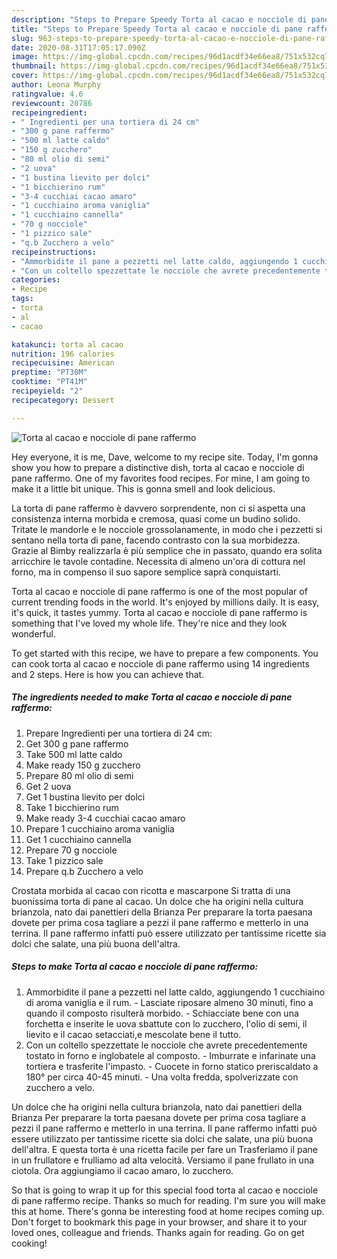 ```yaml
---
description: "Steps to Prepare Speedy Torta al cacao e nocciole di pane raffermo"
title: "Steps to Prepare Speedy Torta al cacao e nocciole di pane raffermo"
slug: 963-steps-to-prepare-speedy-torta-al-cacao-e-nocciole-di-pane-raffermo
date: 2020-08-31T17:05:17.090Z
image: https://img-global.cpcdn.com/recipes/96d1acdf34e66ea8/751x532cq70/torta-al-cacao-e-nocciole-di-pane-raffermo-recipe-main-photo.jpg
thumbnail: https://img-global.cpcdn.com/recipes/96d1acdf34e66ea8/751x532cq70/torta-al-cacao-e-nocciole-di-pane-raffermo-recipe-main-photo.jpg
cover: https://img-global.cpcdn.com/recipes/96d1acdf34e66ea8/751x532cq70/torta-al-cacao-e-nocciole-di-pane-raffermo-recipe-main-photo.jpg
author: Leona Murphy
ratingvalue: 4.6
reviewcount: 20786
recipeingredient:
- " Ingredienti per una tortiera di 24 cm"
- "300 g pane raffermo"
- "500 ml latte caldo"
- "150 g zucchero"
- "80 ml olio di semi"
- "2 uova"
- "1 bustina lievito per dolci"
- "1 bicchierino rum"
- "3-4 cucchiai cacao amaro"
- "1 cucchiaino aroma vaniglia"
- "1 cucchiaino cannella"
- "70 g nocciole"
- "1 pizzico sale"
- "q.b Zucchero a velo"
recipeinstructions:
- "Ammorbidite il pane a pezzetti nel latte caldo, aggiungendo 1 cucchiaino di aroma vaniglia e il rum. Lasciate riposare almeno 30 minuti, fino a quando il composto risulterà morbido. Schiacciate bene con una forchetta e inserite le uova sbattute con lo zucchero, l&#39;olio di semi, il lievito e il cacao setacciati,e mescolate bene il tutto."
- "Con un coltello spezzettate le nocciole che avrete precedentemente tostato in forno e inglobatele al composto. Imburrate e infarinate una tortiera e trasferite l&#39;impasto. Cuocete in forno statico preriscaldato a 180° per circa 40-45 minuti. Una volta fredda, spolverizzate con zucchero a velo."
categories:
- Recipe
tags:
- torta
- al
- cacao

katakunci: torta al cacao 
nutrition: 196 calories
recipecuisine: American
preptime: "PT30M"
cooktime: "PT41M"
recipeyield: "2"
recipecategory: Dessert

---
```



![Torta al cacao e nocciole di pane raffermo](https://img-global.cpcdn.com/recipes/96d1acdf34e66ea8/751x532cq70/torta-al-cacao-e-nocciole-di-pane-raffermo-recipe-main-photo.jpg)

Hey everyone, it is me, Dave, welcome to my recipe site. Today, I'm gonna show you how to prepare a distinctive dish, torta al cacao e nocciole di pane raffermo. One of my favorites food recipes. For mine, I am going to make it a little bit unique. This is gonna smell and look delicious.

La torta di pane raffermo è davvero sorprendente, non ci si aspetta una consistenza interna morbida e cremosa, quasi come un budino solido. Tritate le mandorle e le nocciole grossolanamente, in modo che i pezzetti si sentano nella torta di pane, facendo contrasto con la sua morbidezza. Grazie al Bimby realizzarla è più semplice che in passato, quando era solita arricchire le tavole contadine. Necessita di almeno un&#39;ora di cottura nel forno, ma in compenso il suo sapore semplice saprà conquistarti.

Torta al cacao e nocciole di pane raffermo is one of the most popular of current trending foods in the world. It's enjoyed by millions daily. It is easy, it's quick, it tastes yummy. Torta al cacao e nocciole di pane raffermo is something that I've loved my whole life. They're nice and they look wonderful.


To get started with this recipe, we have to prepare a few components. You can cook torta al cacao e nocciole di pane raffermo using 14 ingredients and 2 steps. Here is how you can achieve that.

<!--inarticleads1-->

##### The ingredients needed to make Torta al cacao e nocciole di pane raffermo:

1. Prepare  Ingredienti per una tortiera di 24 cm:
1. Get 300 g pane raffermo
1. Take 500 ml latte caldo
1. Make ready 150 g zucchero
1. Prepare 80 ml olio di semi
1. Get 2 uova
1. Get 1 bustina lievito per dolci
1. Take 1 bicchierino rum
1. Make ready 3-4 cucchiai cacao amaro
1. Prepare 1 cucchiaino aroma vaniglia
1. Get 1 cucchiaino cannella
1. Prepare 70 g nocciole
1. Take 1 pizzico sale
1. Prepare q.b Zucchero a velo


Crostata morbida al cacao con ricotta e mascarpone Si tratta di una buonissima torta di pane al cacao. Un dolce che ha origini nella cultura brianzola, nato dai panettieri della Brianza Per preparare la torta paesana dovete per prima cosa tagliare a pezzi il pane raffermo e metterlo in una terrina. Il pane raffermo infatti può essere utilizzato per tantissime ricette sia dolci che salate, una più buona dell&#39;altra. 

<!--inarticleads2-->

##### Steps to make Torta al cacao e nocciole di pane raffermo:

1. Ammorbidite il pane a pezzetti nel latte caldo, aggiungendo 1 cucchiaino di aroma vaniglia e il rum. - Lasciate riposare almeno 30 minuti, fino a quando il composto risulterà morbido. - Schiacciate bene con una forchetta e inserite le uova sbattute con lo zucchero, l&#39;olio di semi, il lievito e il cacao setacciati,e mescolate bene il tutto.
1. Con un coltello spezzettate le nocciole che avrete precedentemente tostato in forno e inglobatele al composto. - Imburrate e infarinate una tortiera e trasferite l&#39;impasto. - Cuocete in forno statico preriscaldato a 180° per circa 40-45 minuti. - Una volta fredda, spolverizzate con zucchero a velo.


Un dolce che ha origini nella cultura brianzola, nato dai panettieri della Brianza Per preparare la torta paesana dovete per prima cosa tagliare a pezzi il pane raffermo e metterlo in una terrina. Il pane raffermo infatti può essere utilizzato per tantissime ricette sia dolci che salate, una più buona dell&#39;altra. E questa torta è una ricetta facile per fare un Trasferiamo il pane in un frullatore e frulliamo ad alta velocità. Versiamo il pane frullato in una ciotola. Ora aggiungiamo il cacao amaro, lo zucchero. 

So that is going to wrap it up for this special food torta al cacao e nocciole di pane raffermo recipe. Thanks so much for reading. I'm sure you will make this at home. There's gonna be interesting food at home recipes coming up. Don't forget to bookmark this page in your browser, and share it to your loved ones, colleague and friends. Thanks again for reading. Go on get cooking!
